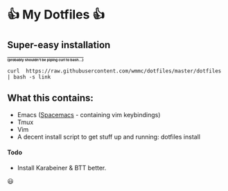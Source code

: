 :+1: My Dotfiles :+1:
===================

## Super-easy installation
__[<sub><sub><sub>(probably shouldn't be piping curl to bash...)</sub></sub></sub>](http://curlpipesh.tumblr.com/)__

    curl  https://raw.githubusercontent.com/wmmc/dotfiles/master/dotfiles | bash -s link


## What this contains:

- Emacs ([Spacemacs](https://github.com/syl20bnr/spacemacs) - containing vim keybindings)
- Tmux
- Vim
- A decent install script to get stuff up and running:
  dotfiles install


#### Todo

- Install Karabeiner & BTT better.

:smiley:
